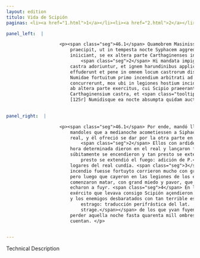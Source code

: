 ```yaml
---
layout: edition
titulo: Vida de Scipión
paginas: <li><a href="1.html">1</a></li><li><a href="2.html">2</a></li><li><a href="3.html">3</a></li><li><a href="4.html">4</a></li><li><a href="5.html">5</a></li><li><a href="6.html">6</a></li><li><a href="7.html">7</a></li><li><a href="8.html">8</a></li><li><a href="9.html">9</a></li><li><a href="10.html">10</a></li><li><a href="11.html">11</a></li><li><a href="12.html">12</a></li><li><a href="13.html">13</a></li><li><a href="14.html">14</a></li><li><a href="15.html">15</a></li><li><a href="16.html">16</a></li><li><a href="17.html">17</a></li><li><a href="18.html">18</a></li><li><a href="19.html">19</a></li><li><a href="20.html">20</a></li><li><a href="21.html">21</a></li><li><a href="22.html">22</a></li><li><a href="23.html">23</a></li><li><a href="24.html">24</a></li><li><a href="25.html">25</a></li><li><a href="26.html">26</a></li><li><a href="27.html">27</a></li><li><a href="28.html">28</a></li><li><a href="29.html">29</a></li><li><a href="30.html">30</a></li><li><a href="31.html">31</a></li><li><a href="32.html">32</a></li><li><a href="33.html">33</a></li><li><a href="34.html">34</a></li><li><a href="35.html">35</a></li><li><a href="36.html">36</a></li><li><a href="37.html">37</a></li><li><a href="38.html">38</a></li><li><a href="39.html">39</a></li><li><a href="40.html">40</a></li><li><a href="41.html">41</a></li><li><a href="42.html">42</a></li><li><a href="43.html">43</a></li><li><a href="44.html">44</a></li><li><a href="45.html">45</a></li><li><a href="46.html">46</a></li><li><a href="47.html">47</a></li><li><a href="48.html">48</a></li><li><a href="49.html">49</a></li><li><a href="50.html">50</a></li><li><a href="51.html">51</a></li><li><a href="52.html">52</a></li><li><a href="53.html">53</a></li><li><a href="54.html">54</a></li><li><a href="55.html">55</a></li><li><a href="56.html">56</a></li><li><a href="57.html">57</a></li><li><a href="58.html">58</a></li><li><a href="59.html">59</a></li><li><a href="60.html">60</a></li><li><a href="61.html">61</a></li><li><a href="62.html">62</a></li><li><a href="63.html">63</a></li><li><a href="64.html">64</a></li><li><a href="65.html">65</a></li><li><a href="66.html">66</a></li><li><a href="67.html">67</a></li><li><a href="68.html">68</a></li><li><a href="69.html">69</a></li><li><a href="70.html">70</a></li><li><a href="71.html">71</a></li><li><a href="72.html">72</a></li><li><a href="73.html">73</a></li><li><a href="74.html">74</a></li>

panel_left:  |

                    <p><span class="seg">46.1</span> Quamobrem Masinissam et Caium Lelium ad se uocat atque eis
                        praecipit, ut in tempesta nocte Syphacem aggrediantur, ignem castris
                        iniiciant, se ex altera parte Carthaginenses inuasurum pollicetur.
                            <span class="seg">2</span> Hi mandata impigre exequentes constituta hora Numidarum
                        castra adoriuntur, et ignem harundinibus applicant, quae subito incendium
                        effuderunt et pene in omnem locum castrorum distulerunt. <span class="seg">3</span>
                        Numidae fortuitum primo incendium arbitrati ad opem ferendam celeriter
                        concurrerunt, mox ubi in legiones hostium incidentes trucidari coepti sunt, <span class="tooltip">ancipiti<span class="tooltiptext">ancipati #F </span></span> pauentes metu sese fugae mandarunt. <span class="seg">4</span> Simili pene ratione
                        ab altera parte exercitus, cui Scipio praeerant, incensa sunt
                        Carthaginensium castra, et <span class="tooltip">profligatis<span class="tooltiptext">profligati #F #N #P #S #W #r </span></span> hostes tanta fugientium strage, ut ad .XL. milia hominum ex Poenis
                        [125r] Numidisque ea nocte absumpta quidam auctores <span class="tooltip">sint<span class="tooltiptext">sunt #U </span></span>.</p>
                

panel_right:  |

                    <p><span class="seg">46.1</span> Por ende, mandó llamar a Maxinissa y a Gayo Lelio, [188r,a] y
                        mandoles que a medianoche acometiessen a Siphace, y echassen fuego en el
                        real, y él ofreció se dar por la otra parte en los carthagineses.
                            <span class="seg">2</span> Ellos con ardideza executaron lo que les mandava y a la
                        hora determinada dieron en el real y lançaron fuego a las cañas, las quales
                        súbitamente se encendieron y tan presto se extendió el fuego<span class="nota"><sup>18</sup><span class="texto_nota">tan
                            presto se extendió el fuego: adición de P.</span></span> que quasi en todos los
                        logares del real cundía. <span class="seg">3</span> Los númidas primero pensando qu'el
                        incendio fuesse fortuyto corrieron mucho con grand priessa por lo apagar,
                        pero luego que cayeron en las legiones de los enemigos y los romanos los
                        comenzaron matar, con grand miedo y pavor, que de ambas partes los çercava,
                        echaron a fuyr. <span class="seg">4</span> En la mesma manera los de la otra parte del
                        exército que levava consigo Scipión açendieron el real de los carthagineses
                        y los enemigos desbaratados con tan terrible estrago<span class="nota"><sup>19</sup><span class="texto_nota">terrible
                            estrago: traducción perifrástica del lat.
                            strage.</span></span> de los que yvan fuyendo ovieron de
                        perder aquella noche fasta quarenta mill ombres, segund algunos auctores
                        cuentan. </p>
                

---
```


Technical Description 